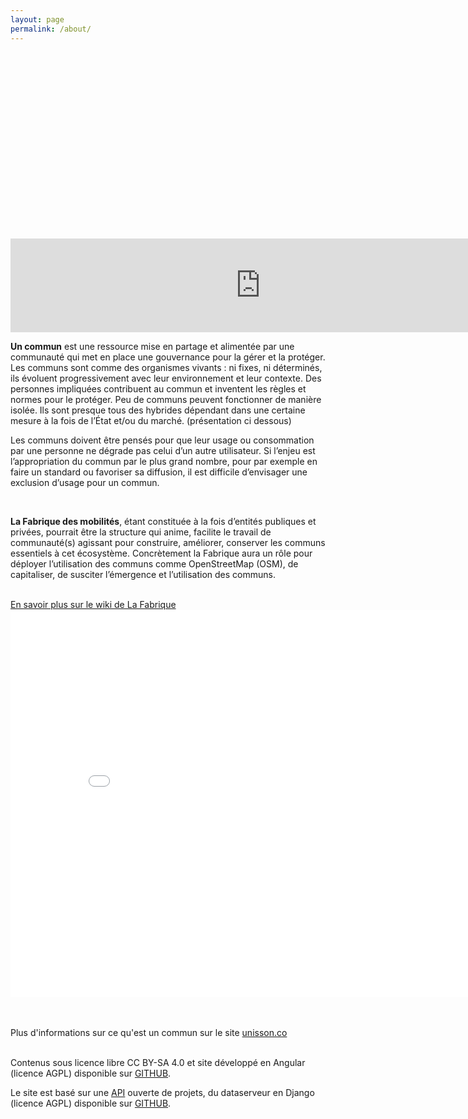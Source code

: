 ```yaml
---
layout: page
permalink: /about/
---
```

<div id="intro" class="intro-project-create ng-scope" style="background-image: url(&quot;http://lafabriquedesmobilites.fr/wp-content/themes/fabmob/images/rejoindre-fabmob.svg&quot;); width: 800px; height: 100px; margin-left: auto; margin-right: auto; padding-bottom: 184px;">
    
</div>

<div id="content">
                <tabset class="nav-tabs-project">
                    <tab heading=" A propos de ce site">
</tab>
</tabset>
<p><iframe width="800" src="https://www.youtube.com/embed/ZeW7Ymc1lCg" frameborder="0" allowfullscreen></iframe></p>
<p><b>Un commun</b> est une ressource mise en partage et alimentée par une communauté qui met en place une gouvernance pour la gérer et la protéger. Les communs sont comme des organismes vivants : ni fixes, ni déterminés, ils évoluent progressivement avec leur environnement et leur contexte. Des personnes impliquées contribuent au commun et inventent les règles et normes pour le protéger. Peu de communs peuvent fonctionner de manière isolée. Ils sont presque tous des hybrides dépendant dans une certaine mesure à la fois de l’État et/ou du marché. (présentation ci dessous)</p>
<p>Les communs doivent être pensés pour que leur usage ou consommation par une personne ne dégrade pas celui d’un autre utilisateur. Si l’enjeu est l’appropriation du commun par le plus grand nombre, pour par exemple en faire un standard ou favoriser sa diffusion, il est difficile d’envisager une exclusion d’usage pour un commun.</p>
<br>
<p><b>La Fabrique des mobilités</b>, étant constituée à la fois d’entités publiques et privées, pourrait être la structure qui anime, facilite le travail de communauté(s) agissant pour construire, améliorer, conserver les communs essentiels à cet écosystème. Concrètement la Fabrique aura un rôle pour déployer l’utilisation des communs comme OpenStreetMap (OSM), de capitaliser, de susciter l’émergence et l’utilisation des communs.</p>
<br>
<a href="http://wiki.lafabriquedesmobilites.fr/index.php?title=Construire_des_communs,_plateformes_ouvertes">En savoir plus sur le wiki de La Fabrique</a>
<br>	


<tabset class="nav-tabs-project">
 <tab heading=" C'est quoi un commun ?">
</tab>
</tabset>
<iframe src="//slides.com/unisson/qu-est-ce-qu-un-bien-commun/embed" width="850" height="620" scrolling="no" frameborder="0" webkitallowfullscreen mozallowfullscreen allowfullscreen></iframe>

<br></br>	Plus d'informations sur ce qu'est un commun sur le site <a href="http://unisson.co/communs">unisson.co </a><br></br>
<p>Contenus sous licence libre CC BY-SA 4.0 et site développé en Angular (licence AGPL) disponible sur <a href="http://github.com/fabmob/fabmob.github.io">GITHUB</a>.</p>
<p>Le site est basé sur une <a href="http://data.patapouf.org/api/v0/">API</a> ouverte de projets, du dataserveur en Django (licence AGPL) disponible sur <a href="https://github.com/CommonsDev/dataserver/">GITHUB</a>.</p>

</div>
